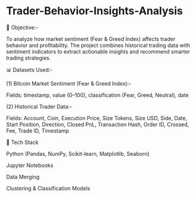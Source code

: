 # Trader-Behavior-Insights-Analysis

🧠 Objective:-

To analyze how market sentiment (Fear & Greed Index) affects trader behavior and profitability. The project combines historical trading data with sentiment indicators to extract actionable insights and recommend smarter trading strategies.

📊 Datasets Used:-

(1) Bitcoin Market Sentiment (Fear & Greed Index):-

Fields: timestamp, value (0–100), classification (Fear, Greed, Neutral), date

(2) Historical Trader Data:-

Fields: Account, Coin, Execution Price, Size Tokens, Size USD, Side, Date, Start Position, Direction, Closed PnL, Transaction Hash, Order ID, Crossed, Fee, Trade ID, Timestamp

🧱 Tech Stack

Python (Pandas, NumPy, Scikit-learn, Matplotlib, Seaborn)

Jupyter Notebooks

Data Merging

Clustering & Classification Models
